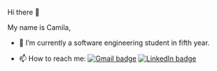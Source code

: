 Hi there 👋

My name is Camila,

- 🌱 I’m currently a software engineering student in fifth year.
  
- 📫 How to reach me:
[![Gmail badge](https://img.shields.io/badge/Gmail-D14836?style=for-the-badge&logo=gmail&logoColor=white)](camilacacace128@gmail.com) [![LinkedIn badge](https://img.shields.io/badge/LinkedIn-0077B5?style=for-the-badge&logo=linkedin&logoColor=white)](https://www.linkedin.com/in/camila-belen-cacace-4804b7238/)




